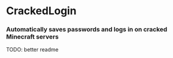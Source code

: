 # CrackedLogin

### Automatically saves passwords and logs in on cracked Minecraft servers

TODO: better readme